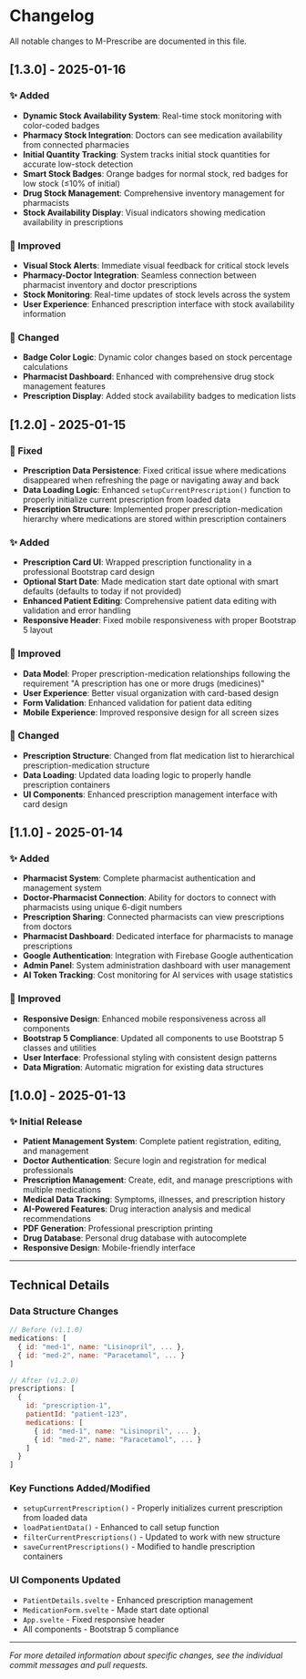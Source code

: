 # Changelog

All notable changes to M-Prescribe are documented in this file.

## [1.3.0] - 2025-01-16

### ✨ Added
- **Dynamic Stock Availability System**: Real-time stock monitoring with color-coded badges
- **Pharmacy Stock Integration**: Doctors can see medication availability from connected pharmacies
- **Initial Quantity Tracking**: System tracks initial stock quantities for accurate low-stock detection
- **Smart Stock Badges**: Orange badges for normal stock, red badges for low stock (≤10% of initial)
- **Drug Stock Management**: Comprehensive inventory management for pharmacists
- **Stock Availability Display**: Visual indicators showing medication availability in prescriptions

### 🎨 Improved
- **Visual Stock Alerts**: Immediate visual feedback for critical stock levels
- **Pharmacy-Doctor Integration**: Seamless connection between pharmacist inventory and doctor prescriptions
- **Stock Monitoring**: Real-time updates of stock levels across the system
- **User Experience**: Enhanced prescription interface with stock availability information

### 🔄 Changed
- **Badge Color Logic**: Dynamic color changes based on stock percentage calculations
- **Pharmacist Dashboard**: Enhanced with comprehensive drug stock management features
- **Prescription Display**: Added stock availability badges to medication lists

## [1.2.0] - 2025-01-15

### 🔧 Fixed
- **Prescription Data Persistence**: Fixed critical issue where medications disappeared when refreshing the page or navigating away and back
- **Data Loading Logic**: Enhanced `setupCurrentPrescription()` function to properly initialize current prescription from loaded data
- **Prescription Structure**: Implemented proper prescription-medication hierarchy where medications are stored within prescription containers

### ✨ Added
- **Prescription Card UI**: Wrapped prescription functionality in a professional Bootstrap card design
- **Optional Start Date**: Made medication start date optional with smart defaults (defaults to today if not provided)
- **Enhanced Patient Editing**: Comprehensive patient data editing with validation and error handling
- **Responsive Header**: Fixed mobile responsiveness with proper Bootstrap 5 layout

### 🎨 Improved
- **Data Model**: Proper prescription-medication relationships following the requirement "A prescription has one or more drugs (medicines)"
- **User Experience**: Better visual organization with card-based design
- **Form Validation**: Enhanced validation for patient data editing
- **Mobile Experience**: Improved responsive design for all screen sizes

### 🔄 Changed
- **Prescription Structure**: Changed from flat medication list to hierarchical prescription-medication structure
- **Data Loading**: Updated data loading logic to properly handle prescription containers
- **UI Components**: Enhanced prescription management interface with card design

## [1.1.0] - 2025-01-14

### ✨ Added
- **Pharmacist System**: Complete pharmacist authentication and management system
- **Doctor-Pharmacist Connection**: Ability for doctors to connect with pharmacists using unique 6-digit numbers
- **Prescription Sharing**: Connected pharmacists can view prescriptions from doctors
- **Pharmacist Dashboard**: Dedicated interface for pharmacists to manage prescriptions
- **Google Authentication**: Integration with Firebase Google authentication
- **Admin Panel**: System administration dashboard with user management
- **AI Token Tracking**: Cost monitoring for AI services with usage statistics

### 🎨 Improved
- **Responsive Design**: Enhanced mobile responsiveness across all components
- **Bootstrap 5 Compliance**: Updated all components to use Bootstrap 5 classes and utilities
- **User Interface**: Professional styling with consistent design patterns
- **Data Migration**: Automatic migration for existing data structures

## [1.0.0] - 2025-01-13

### ✨ Initial Release
- **Patient Management System**: Complete patient registration, editing, and management
- **Doctor Authentication**: Secure login and registration for medical professionals
- **Prescription Management**: Create, edit, and manage prescriptions with multiple medications
- **Medical Data Tracking**: Symptoms, illnesses, and prescription history
- **AI-Powered Features**: Drug interaction analysis and medical recommendations
- **PDF Generation**: Professional prescription printing
- **Drug Database**: Personal drug database with autocomplete
- **Responsive Design**: Mobile-friendly interface

---

## Technical Details

### Data Structure Changes
```javascript
// Before (v1.1.0)
medications: [
  { id: "med-1", name: "Lisinopril", ... },
  { id: "med-2", name: "Paracetamol", ... }
]

// After (v1.2.0)
prescriptions: [
  {
    id: "prescription-1",
    patientId: "patient-123",
    medications: [
      { id: "med-1", name: "Lisinopril", ... },
      { id: "med-2", name: "Paracetamol", ... }
    ]
  }
]
```

### Key Functions Added/Modified
- `setupCurrentPrescription()` - Properly initializes current prescription from loaded data
- `loadPatientData()` - Enhanced to call setup function
- `filterCurrentPrescriptions()` - Updated to work with new structure
- `saveCurrentPrescriptions()` - Modified to handle prescription containers

### UI Components Updated
- `PatientDetails.svelte` - Enhanced prescription management
- `MedicationForm.svelte` - Made start date optional
- `App.svelte` - Fixed responsive header
- All components - Bootstrap 5 compliance

---

*For more detailed information about specific changes, see the individual commit messages and pull requests.*
